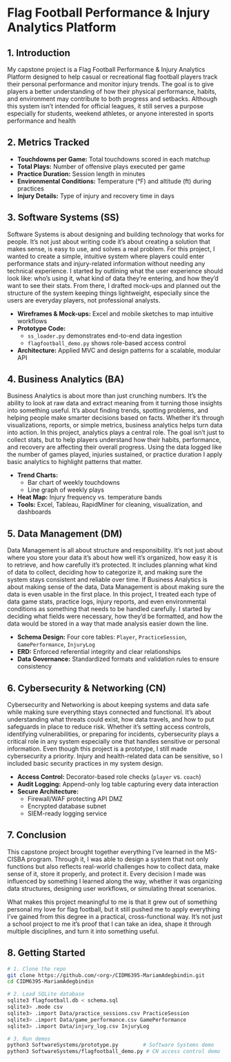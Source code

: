 # Flag Football Performance & Injury Analytics Platform

## 1. Introduction  
My capstone project is a Flag Football Performance & Injury Analytics Platform designed to help casual or recreational flag football players track their personal performance and monitor injury trends. The goal is to give players a better understanding of how their physical performance, habits, and environment may contribute to both progress and setbacks. Although this system isn’t intended for official leagues, it still serves a purpose especially for students, weekend athletes, or anyone interested in sports performance and health

## 2. Metrics Tracked  
- **Touchdowns per Game:** Total touchdowns scored in each matchup  
- **Total Plays:** Number of offensive plays executed per game  
- **Practice Duration:** Session length in minutes  
- **Environmental Conditions:** Temperature (°F) and altitude (ft) during practices  
- **Injury Details:** Type of injury and recovery time in days

## 3. Software Systems (SS) 
Software Systems is about designing and building technology that works for people. It’s not just about writing code it’s about creating a solution that makes sense, is easy to use, and solves a real problem. For this project, I wanted to create a simple, intuitive system where players could enter performance stats and injury-related information without needing any technical experience. I started by outlining what the user experience should look like: who’s using it, what kind of data they’re entering, and how they’d want to see their stats. From there, I drafted mock-ups and planned out the structure of the system keeping things lightweight, especially since the users are everyday players, not professional analysts.

- **Wireframes & Mock-ups:** Excel and mobile sketches to map intuitive workflows  
- **Prototype Code:**  
  - `ss_loader.py` demonstrates end-to-end data ingestion  
  - `flagfootball_demo.py` shows role-based access control  
- **Architecture:** Applied MVC and design patterns for a scalable, modular API

## 4. Business Analytics (BA) 
Business Analytics is about more than just crunching numbers. It’s the ability to look at raw data and extract meaning from it turning those insights into something useful. It’s about finding trends, spotting problems, and helping people make smarter decisions based on facts. Whether it’s through visualizations, reports, or simple metrics, business analytics helps turn data into action. In this project, analytics plays a central role. The goal isn’t just to collect stats, but to help players understand how their habits, performance, and recovery are affecting their overall progress. Using the data logged like the number of games played, injuries sustained, or practice duration I apply basic analytics to highlight patterns that matter. 

- **Trend Charts:**  
  - Bar chart of weekly touchdowns
  - Line graph of weekly plays 
- **Heat Map:** Injury frequency vs. temperature bands 
- **Tools:** Excel, Tableau, RapidMiner for cleaning, visualization, and dashboards

## 5. Data Management (DM)  
Data Management is all about structure and responsibility. It’s not just about where you store your data it’s about how well it’s organized, how easy it is to retrieve, and how carefully it’s protected. It includes planning what kind of data to collect, deciding how to categorize it, and making sure the system stays consistent and reliable over time. If Business Analytics is about making sense of the data, Data Management is about making sure the data is even usable in the first place. In this project, I treated each type of data game stats, practice logs, injury reports, and even environmental conditions as something that needs to be handled carefully. I started by deciding what fields were necessary, how they’d be formatted, and how the data would be stored in a way that made analysis easier down the line.

- **Schema Design:** Four core tables: `Player`, `PracticeSession`, `GamePerformance`, `InjuryLog`  
- **ERD:** Enforced referential integrity and clear relationships  
- **Data Governance:** Standardized formats and validation rules to ensure consistency

## 6. Cybersecurity & Networking (CN)  
Cybersecurity and Networking is about keeping systems and data safe while making sure everything stays connected and functional. It’s about understanding what threats could exist, how data travels, and how to put safeguards in place to reduce risk. Whether it’s setting access controls, identifying vulnerabilities, or preparing for incidents, cybersecurity plays a critical role in any system especially one that handles sensitive or personal information. Even though this project is a prototype, I still made cybersecurity a priority. Injury and health-related data can be sensitive, so I included basic security practices in my system design.

- **Access Control:** Decorator-based role checks (`player` vs. `coach`)  
- **Audit Logging:** Append-only log table capturing every data interaction  
- **Secure Architecture:**  
  - Firewall/WAF protecting API DMZ  
  - Encrypted database subnet  
  - SIEM-ready logging service
 
## 7. Conclusion
This capstone project brought together everything I’ve learned in the MS-CISBA program. Through it, I was able to design a system that not only functions but also reflects real-world challenges how to collect data, make sense of it, store it properly, and protect it. Every decision I made was influenced by something I learned along the way, whether it was organizing data structures, designing user workflows, or simulating threat scenarios.

What makes this project meaningful to me is that it grew out of something personal my love for flag football, but it still pushed me to apply everything I’ve gained from this degree in a practical, cross-functional way. It’s not just a school project to me it’s proof that I can take an idea, shape it through multiple disciplines, and turn it into something useful.

## 8. Getting Started  
```bash
# 1. Clone the repo
git clone https://github.com/<org>/CIDM6395-MariamAdegbindin.git
cd CIDM6395-MariamAdegbindin

# 2. Load SQLite database
sqlite3 flagfootball.db < schema.sql
sqlite3> .mode csv
sqlite3> .import Data/practice_sessions.csv PracticeSession
sqlite3> .import Data/game_performance.csv GamePerformance
sqlite3> .import Data/injury_log.csv InjuryLog

# 3. Run demos
python3 SoftwareSystems/prototype.py        # Software Systems demo
python3 SoftwareSystems/flagfootball_demo.py # CN access control demo

